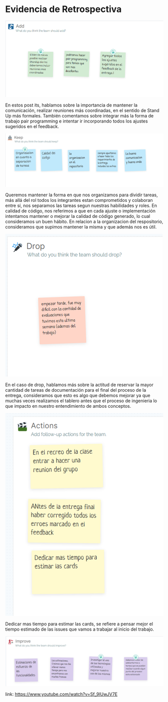 # Evidencia de Retrospectiva

![Add](add.png)

En estos post its, hablamos sobre la importancia de mantener la comunicación, realizar reuniones más coordinadas, en el sentido de Stand Up más formales. También comentamos sobre integrar más la forma de trabajo pair programming e intentar ir incorporando todos los ajustes sugeridos en el feedback.

![Keep](keep.png)

Queremos mantener la forma en que nos organizamos para dividir tareas, más allá del rol todos los integrantes estan comprometidos y colaboran entre sí, nos separamos las tareas segun nuestras habilidades y roles. 
En calidad de código, nos referimos a que en cada ajuste o implementación intentamos mantener o mejorar la calidad de código generado, lo cual consideramos un buen hábito.
En relacion a la organizacion del respositorio, consideramos que supimos mantener la misma y que además nos es útil.

![Drop](drop.png)

En el caso de drop, hablamos más sobre la actitud de reservar la mayor cantidad de tareas de documentación para el final del proceso de la entrega, consideramos que esto es algo que debemos mejorar ya que muchas veces realizamos el tablero antes que el proceso de ingenieria lo que impacto en nuestro entendimiento de ambos conceptos.

![Actions](actions.png)

Dedicar mas tiempo para estimar las cards, se refiere a pensar mejor el tiempo estimado de las issues que vamos a trabajar al inicio del trabajo.

![Improve](improve.png)

link: https://www.youtube.com/watch?v=Sf_9lUwJV7E 